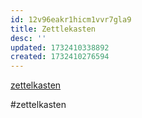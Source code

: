 ```yaml
---
id: 12v96eakr1hicm1vvr7gla9
title: Zettlekasten
desc: ''
updated: 1732410338892
created: 1732410276594
---
```


[zettelkasten](https://zettelkasten.de/overview/)

#zettelkasten
